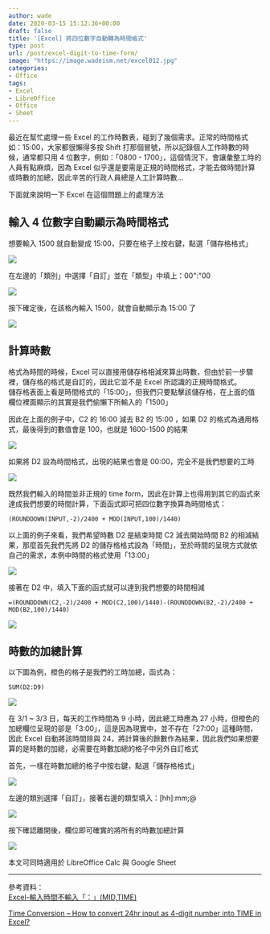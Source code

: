 ```yaml
---
author: wade
date: 2020-03-15 15:12:36+00:00
draft: false
title: '[Excel] 將四位數字自動轉為時間格式'
type: post
url: /post/excel-digit-to-time-form/
image: "https://image.wadeism.net/excel012.jpg"
categories:
- Office
tags:
- Excel
- LibreOffice
- Office
- Sheet
---
```


最近在幫忙處理一些 Excel 的工作時數表，碰到了幾個需求。正常的時間格式如：15:00，大家都很懶得多按 Shift 打那個冒號，所以記錄個人工作時數的時候，通常都只用 4 位數字，例如：「0800 - 1700」，這個情況下，會讓彙整工時的人員有點麻煩，因為 Excel 似乎還是要需是正規的時間格式，才能去做時間計算或時數的加總，因此辛苦的行政人員總是人工計算時數…

下面就來說明一下 Excel 在這個問題上的處理方法


## 輸入 4 位數字自動顯示為時間格式

想要輸入 <span class="hl-blue">1500</span> 就自動變成 <span class="hl-blue">15:00</span>，只要在格子上按右鍵，點選「儲存格格式」

![](https://image.wadeism.net/excel001.png)

在左邊的「類別」中選擇「自訂」並在「類型」中填上：<span class="hl-blue">00":"00</span>

![](https://image.wadeism.net/excel002.png)

按下確定後，在該格內輸入 1500，就會自動顯示為 15:00 了

![](https://image.wadeism.net/excel003.png)


## 計算時數

格式為時間的時候，Excel  可以直接用儲存格相減來算出時數，但由於前一步驟裡，儲存格的格式是自訂的，因此它並不是 Excel 所認識的正規時間格式。  
儲存格表面上看是時間格式的「15:00」，但我們只要點擊該儲存格，在上面的值欄位裡面顯示的其實是我們偷懶下所輸入的「1500」

因此在上面的例子中，C2 的 16:00 減去 B2 的 15:00 ，如果 D2 的格式為通用格式，最後得到的數值會是 100，也就是 1600-1500 的結果

![](https://image.wadeism.net/excel004.png)

如果將 D2 設為時間格式，出現的結果也會是 00:00，完全不是我們想要的工時

![](https://image.wadeism.net/excel005.png)

既然我們輸入的時間並非正規的 time form，因此在計算上也得用到其它的函式來達成我們想要的時間計算，下面函式即可把四位數字換算為時間格式：

    
```excel-formula
(ROUNDDOWN(INPUT,-2)/2400 + MOD(INPUT,100)/1440)
```

以上面的例子來看，我們希望時數 D2 是結束時間 C2 減去開始時間 B2 的相減結果，那麼首先我們先將 D2 的儲存格格式設為「時間」，至於時間的呈現方式就依自己的需求，本例中時間的格式使用「13:00」

![](https://image.wadeism.net/excel006.png)

接著在 D2 中，填入下面的函式就可以達到我們想要的時間相減
    
```excel-formula
=(ROUNDDOWN(C2,-2)/2400 + MOD(C2,100)/1440)-(ROUNDDOWN(B2,-2)/2400 + MOD(B2,100)/1440)
```

![](https://image.wadeism.net/excel007.png)


## 時數的加總計算

以下圖為例，橙色的格子是我們的工時加總，函式為：

```excel-formula
SUM(D2:D9)
```
    
![](https://image.wadeism.net/excel008.png)

在 3/1 ~ 3/3 日，每天的工作時間為 9 小時，因此總工時應為 27 小時，但橙色的加總欄位呈現的卻是「3:00」，這是因為現實中，並不存在「27:00」這種時間，因此 Excel 自動將該時間除與 24，將計算後的餘數作為結果，因此我們如果想要算的是時數的加總，必需要在時數加總的格子中另外自訂格式

首先，一樣在時數加總的格子中按右鍵，點選「儲存格格式」

![](https://image.wadeism.net/excel009.png)

左邊的類別選擇「自訂」，接著右邊的類型填入：<span class="hl-blue">[hh]:mm;@</span>

![](https://image.wadeism.net/excel010.png)

按下確認離開後，欄位即可確實的將所有的時數加總計算

![](https://image.wadeism.net/excel011.png)

<span class="hl-red">本文可同時適用於 LibreOffice Calc 與 Google Sheet</span>

* * *

參考資料：  
[Excel-輸入時間不輸入「：」(MID,TIME)](https://isvincent.pixnet.net/blog/post/47608206-excel-%e8%bc%b8%e5%85%a5%e6%99%82%e9%96%93%e4%b8%8d%e8%bc%b8%e5%85%a5%e3%80%8c%ef%bc%9a%e3%80%8d%28mid%2ctime%29)  
  
[Time Conversion – How to convert 24hr input as 4-digit number into TIME in Excel?](https://wmfexcel.com/2014/01/25/time-conversion-how-to-convert-24hr-input-as-4-digit-number-into-time-in-excel/)
